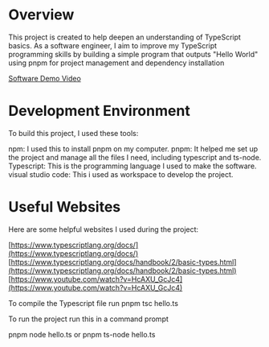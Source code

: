 # Overview

This project is created to help deepen an understanding of TypeScript basics. As a software engineer, I aim to improve my TypeScript programming skills by building a simple program that outputs "Hello World" using pnpm for project management and dependency installation

[Software Demo Video](https://www.youtube.com/watch?v=n8TOQJOfxyg)

# Development Environment

To build this project, I used these tools:

npm: I used this to install pnpm on my computer.
pnpm: It helped me set up the project and manage all the files I need, including typescript and ts-node.
Typescript: This is the programming language I used to make the software.
visual studio code: This i used as workspace to develop the project.

# Useful Websites

Here are some helpful websites I used during the project:

[https://www.typescriptlang.org/docs/](https://www.typescriptlang.org/docs/)
[https://www.typescriptlang.org/docs/handbook/2/basic-types.html](https://www.typescriptlang.org/docs/handbook/2/basic-types.html)
[https://www.youtube.com/watch?v=HcAXU_GcJc4](https://www.youtube.com/watch?v=HcAXU_GcJc4)

To compile the Typescript file run
pnpm tsc hello.ts

To run the project run this in a command prompt

pnpm node hello.ts or
pnpm ts-node hello.ts